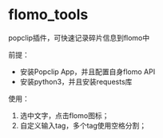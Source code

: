 # flomo_tools
popclip插件，可快速记录碎片信息到flomo中

前提：
* 安装Popclip App，并且配置自身flomo API
* 安装python3，并且安装requests库

使用：
1. 选中文字，点击flomo图标；
2. 自定义输入tag，多个tag使用空格分割；
